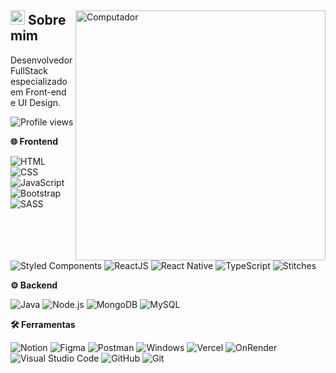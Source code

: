 <div>
  <img
    src="https://raw.githubusercontent.com/MicaelliMedeiros/micaellimedeiros/master/image/computer-illustration.png" 
    width="400px"
    align="right"
    alt="Computador"
  >
  <div>
    <h2>
      <span><img src="https://imgur.com/YBRZguG.gif" width="23px" height="23px"></span>
      Sobre mim
    </h2>
    <p align="left">
      Desenvolvedor FullStack especializado em Front-end e UI Design.
      <p align="left"> <img src="https://komarev.com/ghpvc/?username=edilandosaturnino" color="#2F6DB9" alt="Profile views" /> </p>
    </p>
    <div>
    <p align="left">
      <strong>🌐 Frontend</strong>
    </p>
    <p align="left">
      <img src="https://img.shields.io/badge/-HTML-05122A?style=for-the-badge&logo=html5" alt="HTML">
      <img src="https://img.shields.io/badge/-CSS-05122A?style=for-the-badge&logo=CSS3&logoColor=1572B6" alt="CSS">
      <img src="https://img.shields.io/badge/-JavaScript-05122A?style=for-the-badge&logo=javascript" alt="JavaScript">
      <img src="https://img.shields.io/badge/-bootstrap-05122A?style=for-the-badge&logo=bootstrap" alt="Bootstrap">
      <img src="https://img.shields.io/badge/-sass-05122A?style=for-the-badge&logo=sass&logoColor=CC6699" alt="SASS">
      <img src="https://img.shields.io/badge/-styledcomponents-05122A?style=for-the-badge&logo=styledcomponents&logoColor=CC6699" alt="Styled Components">
      <img src="https://img.shields.io/badge/-reactjs-05122A?style=for-the-badge&logo=react&logoColor=2F6DB9" alt="ReactJS">
      <img src="https://img.shields.io/badge/-reactnative-05122A?style=for-the-badge&logo=react&logoColor=ffffff" alt="React Native">
      <img src="https://img.shields.io/badge/-typescript-05122A?style=for-the-badge&logo=typescript&logoColor=2F6DB9" alt="TypeScript">
      <img src="https://img.shields.io/badge/-stitches-05122A?style=for-the-badge&logo=stitches&logoColor=2F6DB9" alt="Stitches">
    </p>
  </div>
</div>
</div>

<div>
  <p align="left">
    <strong>⚙️ Backend</strong>
  </p>
  <div align="left">
    <img src="https://img.shields.io/badge/-Java-05122A?style=for-the-badge&logo=java&logoColor=white" alt="Java">
    <img src="https://img.shields.io/badge/-nodejs-05122A?style=for-the-badge&logo=nodedotjs" alt="Node.js">
    <img src="https://img.shields.io/badge/-mongodb-05122A?style=for-the-badge&logo=mongodb" alt="MongoDB">
    <img src="https://img.shields.io/badge/-MySQL-05122A?style=for-the-badge&logo=mysql&logoColor=4479A1" alt="MySQL">
  </div>
  
  <p align="left">
    <strong>🛠️ Ferramentas</strong>
  </p>
  <div align="left">
    <img src="https://img.shields.io/badge/-Notion-05122A?style=for-the-badge&logo=notion" alt="Notion">
    <img src="https://img.shields.io/badge/-Figma-05122A?style=for-the-badge&logo=figma" alt="Figma">
    <img src="https://img.shields.io/badge/-Postman-05122A?style=for-the-badge&logo=postman" alt="Postman">
    <img src="https://img.shields.io/badge/-Windows-05122A?style=for-the-badge&logo=windows" alt="Windows">
    <img src="https://img.shields.io/badge/-Vercel-05122A?style=for-the-badge&logo=vercel" alt="Vercel">
    <img src="https://img.shields.io/badge/-OnRender-05122A?style=for-the-badge&logo=onrender" alt="OnRender">
    <img src="https://img.shields.io/badge/-VSCode-05122A?style=for-the-badge&logo=visualstudiocode" alt="Visual Studio Code">
    <img src="https://img.shields.io/badge/-GitHub-05122A?style=for-the-badge&logo=github" alt="GitHub">
    <img src="https://img.shields.io/badge/-Git-05122A?style=for-the-badge&logo=git" alt="Git">
  </div>
</div>

